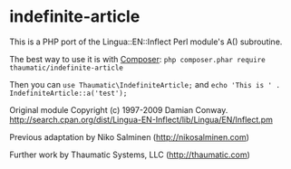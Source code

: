 indefinite-article
==================

This is a PHP port of the Lingua::EN::Inflect Perl module's A() subroutine.

The best way to use it is with [Composer](https://getcomposer.org/): `php composer.phar require thaumatic/indefinite-article`

Then you can `use Thaumatic\IndefiniteArticle;` and `echo 'This is ' . IndefiniteArticle::a('test');`

Original module Copyright (c) 1997-2009 Damian Conway.
http://search.cpan.org/dist/Lingua-EN-Inflect/lib/Lingua/EN/Inflect.pm

Previous adaptation by Niko Salminen (http://nikosalminen.com)

Further work by Thaumatic Systems, LLC (http://thaumatic.com)
